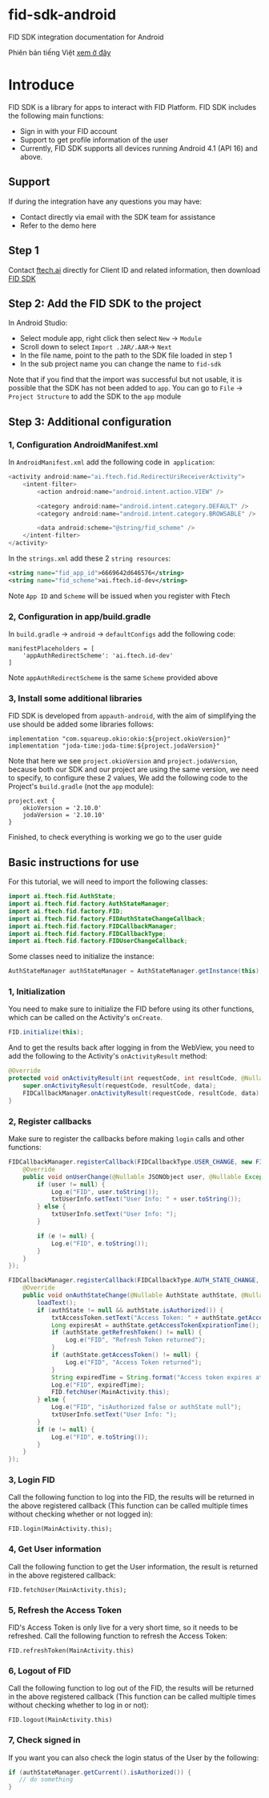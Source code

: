 # fid-sdk-android

FID SDK integration documentation for Android

Phiên bản tiếng Việt [xem ở đây](./README-vi.md)

# Introduce
FID SDK is a library for apps to interact with FID Platform. FID SDK includes the following main functions:
- Sign in with your FID account
- Support to get profile information of the user
- Currently, FID SDK supports all devices running Android 4.1 (API 16) and above.

## Support
If during the integration have any questions you may have:

- Contact directly via email with the SDK team for assistance
- Refer to the demo here

## Step 1
Contact [ftech.ai](https://ftech.ai/) directly for Client ID and related information, then download [FID SDK](https://github.com/n76i/fid-sdk-android-demo/raw/main/fid-sdk/fid-sdk-release.aar)
## Step 2: Add the FID SDK to the project
In Android Studio:
- Select module app, right click then select `New` -> `Module`
- Scroll down to select `Import .JAR/.AAR`-> `Next`
- In the file name, point to the path to the SDK file loaded in step 1
- In the sub project name you can change the name to `fid-sdk`

Note that if you find that the import was successful but not usable, it is possible that the SDK has not been added to `app`. You can go to `File` ->` Project Structure` to add the SDK to the `app` module
## Step 3: Additional configuration
### 1, Configuration AndroidManifest.xml
In `AndroidManifest.xml` add the following code in` application`:
```java
<activity android:name="ai.ftech.fid.RedirectUriReceiverActivity">
    <intent-filter>
        <action android:name="android.intent.action.VIEW" />

        <category android:name="android.intent.category.DEFAULT" />
        <category android:name="android.intent.category.BROWSABLE" />

        <data android:scheme="@string/fid_scheme" />
    </intent-filter>
</activity>
```

In the `strings.xml` add these 2 `string resources`:
```xml
<string name="fid_app_id">6669642d646576</string>
<string name="fid_scheme">ai.ftech.id-dev</string>
```

Note `App ID` and `Scheme` will be issued when you register with Ftech
### 2, Configuration in app/build.gradle
In `build.gradle` -> `android` -> `defaultConfigs` add the following code:
```
manifestPlaceholders = [
    'appAuthRedirectScheme': 'ai.ftech.id-dev'
]
```

Note `appAuthRedirectScheme` is the same `Scheme` provided above
### 3, Install some additional libraries
FID SDK is developed from `appauth-android`, with the aim of simplifying the use should be added some libraries follows:
```
implementation "com.squareup.okio:okio:${project.okioVersion}"
implementation "joda-time:joda-time:${project.jodaVersion}"
```

Note that here we see `project.okioVersion` and `project.jodaVersion`, because both our SDK and our project are using the same version, we need to specify, to configure these 2 values, We add the following code to the Project's `build.gradle` (not the `app` module):
```
project.ext {
    okioVersion = '2.10.0'
    jodaVersion = '2.10.10'
}
```
Finished, to check everything is working we go to the user guide

## Basic instructions for use
For this tutorial, we will need to import the following classes:
```java
import ai.ftech.fid.AuthState;
import ai.ftech.fid.factory.AuthStateManager;
import ai.ftech.fid.factory.FID;
import ai.ftech.fid.factory.FIDAuthStateChangeCallback;
import ai.ftech.fid.factory.FIDCallbackManager;
import ai.ftech.fid.factory.FIDCallbackType;
import ai.ftech.fid.factory.FIDUserChangeCallback;
```

Some classes need to initialize the instance:
```java
AuthStateManager authStateManager = AuthStateManager.getInstance(this);
```

### 1, Initialization
You need to make sure to initialize the FID before using its other functions, which can be called on the Activity's `onCreate`.
```java
FID.initialize(this);
```
And to get the results back after logging in from the WebView, you need to add the following to the Activity's `onActivityResult` method:
```java
@Override
protected void onActivityResult(int requestCode, int resultCode, @Nullable Intent data) {
    super.onActivityResult(requestCode, resultCode, data);
    FIDCallbackManager.onActivityResult(requestCode, resultCode, data);
}
```
### 2, Register callbacks
Make sure to register the callbacks before making `login` calls and other functions:
```java
FIDCallbackManager.registerCallback(FIDCallbackType.USER_CHANGE, new FIDUserChangeCallback() {
    @Override
    public void onUserChange(@Nullable JSONObject user, @Nullable Exception e) {
        if (user != null) {
            Log.e("FID", user.toString());
            txtUserInfo.setText("User Info: " + user.toString());
        } else {
            txtUserInfo.setText("User Info: ");
        }

        if (e != null) {
            Log.e("FID", e.toString());
        }
    }
});

FIDCallbackManager.registerCallback(FIDCallbackType.AUTH_STATE_CHANGE, new FIDAuthStateChangeCallback() {
    @Override
    public void onAuthStateChange(@Nullable AuthState authState, @Nullable Exception e) {
        loadText();
        if (authState != null && authState.isAuthorized()) {
            txtAccessToken.setText("Access Token: " + authState.getAccessToken());
            Long expiresAt = authState.getAccessTokenExpirationTime();
            if (authState.getRefreshToken() != null) {
                Log.e("FID", "Refresh Token returned");
            }
            if (authState.getAccessToken() != null) {
                Log.e("FID", "Access Token returned");
            }
            String expiredTime = String.format("Access token expires at: %s", DateTimeFormat.forPattern("yyyy-MM-dd HH:mm:ss ZZ").print(expiresAt));
            Log.e("FID", expiredTime);
            FID.fetchUser(MainActivity.this);
        } else {
            Log.e("FID", "isAuthorized false or authState null");
            txtUserInfo.setText("User Info: ");
        }
        if (e != null) {
            Log.e("FID", e.toString());
        }
    }
});
```
### 3, Login FID
Call the following function to log into the FID, the results will be returned in the above registered callback (This function can be called multiple times without checking whether or not logged in):
```
FID.login(MainActivity.this);
```
### 4, Get User information
Call the following function to get the User information, the result is returned in the above registered callback:
```
FID.fetchUser(MainActivity.this);
```
### 5, Refresh the Access Token
FID's Access Token is only live for a very short time, so it needs to be refreshed. Call the following function to refresh the Access Token:
```
FID.refreshToken(MainActivity.this)
```
### 6, Logout of FID
Call the following function to log out of the FID, the results will be returned in the above registered callback (This function can be called multiple times without checking whether to log in or not):
```
FID.logout(MainActivity.this)
```
### 7, Check signed in
If you want you can also check the login status of the User by the following:
```java
if (authStateManager.getCurrent().isAuthorized()) {
   // do something
}
```
